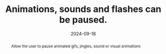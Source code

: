 ---
N: '121'
Rubrique: Images et médias
title: Animations, sounds and flashes can be paused.
abstract: Allow the user to pause animated gifs, jingles, sound or visual animations
categories: ["Images and media"]
agrege: O4121-E032
opquast: '4 121'
indiceebook: '32'
description: "Rule n° 032"
before: "031"
weight: "032"
after: "033"
actif: '1'
layout: rules
date: 2024-09-18
tags: ["Accessibility", ""]
objectif: ["Let the user control the animations when viewing content.", "
Allow step-by-step consultation of sequential animations or sound content.", "
Making content accessible to people with disabilities"]
Meo: ["For visual animation lasting > 5 seconds or sound lasting > 3 seconds, systematically provide the multimedia object with the necessary control means: start, stop, mute or volume.
Do not use animated graphics that are not controllable or partially controllable by the user (animated gif images in particular).

In the OPF metadata, indicate this metadata:
<meta property=schema:accessibilityHazard>noFlashingHazard</meta>
<meta property=schema:accessibilityHazard>noMotionSimulationHazard</meta>
<meta property=schema:accessibilityHazard>noSoundHazard</meta>"]
Controle: ["In each page containing a visual animation or sound:
Check the possibility of stopping the animation, sound or flashing (pause, restart, sound volume if applicable)."
]
epubcheck: false
ace: false
humancheck: true
OPFmetadata: ["schema accessibilityHazard noFlashingHazard", "
chema:accessibilityHazard noMotionSimulationHazard", "
schema:accessibilityHazard noSoundHazard"]
onixmetadata: ""
Source: ["Opquast"]
Referentiel: [""]
Steps: ["Conception", "Editorial"]
---